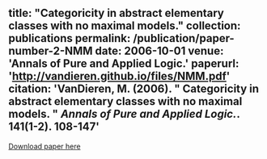 
title: "Categoricity in abstract elementary classes with no maximal models."
collection: publications
permalink: /publication/paper-number-2-NMM
date: 2006-10-01
venue: 'Annals of Pure and Applied Logic.'
paperurl: 'http://vandieren.github.io/files/NMM.pdf'
citation: 'VanDieren, M. (2006). &quot; Categoricity in abstract elementary classes with no maximal models. &quot; <i>Annals of Pure and Applied Logic.</i>. 141(1-2). 108-147'
---

[Download paper here](http://vandieren.github.io/files/NMM.pdf)
